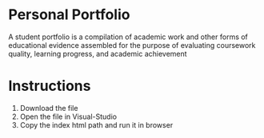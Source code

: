 # Personal Portfolio
A student portfolio is a compilation of academic work and other forms of educational evidence assembled for the purpose of evaluating coursework quality, learning progress, and academic achievement

# Instructions
1. Download the file
2. Open the file in Visual-Studio
3. Copy the index html path and run it in browser


